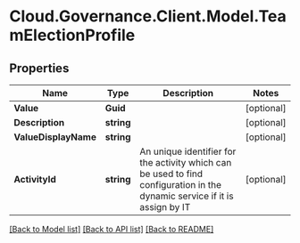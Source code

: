 # Cloud.Governance.Client.Model.TeamElectionProfile
## Properties

Name | Type | Description | Notes
------------ | ------------- | ------------- | -------------
**Value** | **Guid** |  | [optional] 
**Description** | **string** |  | [optional] 
**ValueDisplayName** | **string** |  | [optional] 
**ActivityId** | **string** | An unique identifier for the activity which can be used to find configuration in the dynamic service if it is assign by IT | [optional] 

[[Back to Model list]](../README.md#documentation-for-models) [[Back to API list]](../README.md#documentation-for-api-endpoints) [[Back to README]](../README.md)

